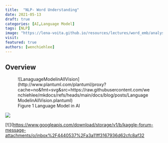 ```yaml
---
title:  "NLP- Word Understanding"
date: 2021-05-13
draft: true
categories: [AI,Language Model]
tags: [NLP]
image: "https://lena-voita.github.io/resources/lectures/word_emb/analysis/king_example-min.png"
visit:
featured: true
authors: [wenchiehlee]
---
```


## Overview


<figure markdown="span">
![LanaguageModelinAllVision](http://www.plantuml.com/plantuml/proxy?cache=no&fmt=svg&src=https://raw.githubusercontent.com/wenchiehlee/mkdocs/refs/heads/main/docs/blog/posts/LanguageModelinAllVision.plantuml)
  <figcaption>Figure 1 Language Model in AI</figcaption>
</figure>



[![](https://www.googleapis.com/download/storage/v1/b/kaggle-forum-message-attachments/o/inbox%2F4440537%2F9893aebfd4a94def4806612dc98eb2e1%2Fnlp.png?generation=1610797433251310&alt=media)](https://www.kaggle.com/getting-started/211797)

[![](https://www.googleapis.com/download/storage/v1/b/kaggle-forum-message-attachments/o/inbox%2F4440537%2Fa3a11ff3167936d62cfc8af32